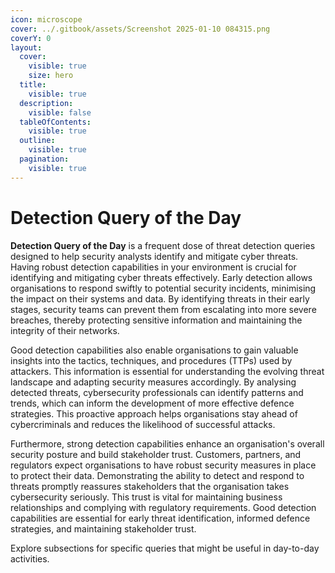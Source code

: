 ```yaml
---
icon: microscope
cover: ../.gitbook/assets/Screenshot 2025-01-10 084315.png
coverY: 0
layout:
  cover:
    visible: true
    size: hero
  title:
    visible: true
  description:
    visible: false
  tableOfContents:
    visible: true
  outline:
    visible: true
  pagination:
    visible: true
---
```


# Detection Query of the Day

**Detection Query of the Day** is a frequent dose of threat detection queries designed to help security analysts identify and mitigate cyber threats. Having robust detection capabilities in your environment is crucial for identifying and mitigating cyber threats effectively. Early detection allows organisations to respond swiftly to potential security incidents, minimising the impact on their systems and data. By identifying threats in their early stages, security teams can prevent them from escalating into more severe breaches, thereby protecting sensitive information and maintaining the integrity of their networks.

Good detection capabilities also enable organisations to gain valuable insights into the tactics, techniques, and procedures (TTPs) used by attackers. This information is essential for understanding the evolving threat landscape and adapting security measures accordingly. By analysing detected threats, cybersecurity professionals can identify patterns and trends, which can inform the development of more effective defence strategies. This proactive approach helps organisations stay ahead of cybercriminals and reduces the likelihood of successful attacks.

Furthermore, strong detection capabilities enhance an organisation's overall security posture and build stakeholder trust. Customers, partners, and regulators expect organisations to have robust security measures in place to protect their data. Demonstrating the ability to detect and respond to threats promptly reassures stakeholders that the organisation takes cybersecurity seriously. This trust is vital for maintaining business relationships and complying with regulatory requirements. Good detection capabilities are essential for early threat identification, informed defence strategies, and maintaining stakeholder trust.

Explore subsections for specific queries that might be useful in day-to-day activities.
